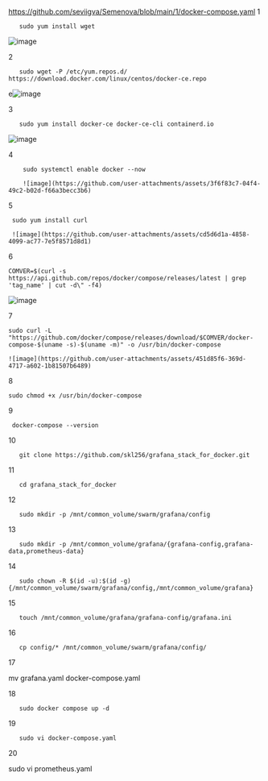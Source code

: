 https://github.com/seviigva/Semenova/blob/main/1/docker-compose.yaml
1

       sudo yum install wget

![image](https://github.com/user-attachments/assets/dbe51482-e31b-4b0d-94c5-201f21a576be)
       

2 

       sudo wget -P /etc/yum.repos.d/ https://download.docker.com/linux/centos/docker-ce.repo

e![image](https://github.com/user-attachments/assets/876cf714-e48e-4174-b2e0-c368cc5d20e6)

3

       sudo yum install docker-ce docker-ce-cli containerd.io
       
![image](https://github.com/user-attachments/assets/1c802874-8fe5-42cb-a268-b7c9de735fa8)

4

        sudo systemctl enable docker --now

        ![image](https://github.com/user-attachments/assets/3f6f83c7-04f4-49c2-b02d-f66a3becc3b6)

5

     sudo yum install curl

     ![image](https://github.com/user-attachments/assets/cd5d6d1a-4858-4099-ac77-7e5f8571d8d1)

6
    
    COMVER=$(curl -s https://api.github.com/repos/docker/compose/releases/latest | grep 'tag_name' | cut -d\" -f4)

![image](https://github.com/user-attachments/assets/3fe18973-b363-4679-ab9f-3c733b1e7263)

7

    sudo curl -L "https://github.com/docker/compose/releases/download/$COMVER/docker-compose-$(uname -s)-$(uname -m)" -o /usr/bin/docker-compose

    ![image](https://github.com/user-attachments/assets/451d85f6-369d-4717-a602-1b81507b6489)


8

    sudo chmod +x /usr/bin/docker-compose

9

     docker-compose --version

10

       git clone https://github.com/skl256/grafana_stack_for_docker.git

11

       cd grafana_stack_for_docker

12
       
       sudo mkdir -p /mnt/common_volume/swarm/grafana/config

13

       sudo mkdir -p /mnt/common_volume/grafana/{grafana-config,grafana-data,prometheus-data}

14

       sudo chown -R $(id -u):$(id -g) {/mnt/common_volume/swarm/grafana/config,/mnt/common_volume/grafana}

15
       
       touch /mnt/common_volume/grafana/grafana-config/grafana.ini

16

       cp config/* /mnt/common_volume/swarm/grafana/config/

17

mv grafana.yaml docker-compose.yaml 

18 

       sudo docker compose up -d

19

       sudo vi docker-compose.yaml
       
20

sudo vi prometheus.yaml 






       

 
